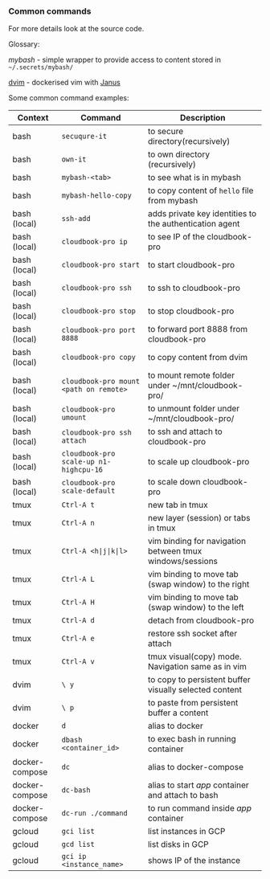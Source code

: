 ### Common commands

For more details look at the source code.

Glossary:

_mybash_ - simple wrapper to provide access to content stored in `~/.secrets/mybash/`

[dvim](https://github.com/mshytikov/dvim) - dockerised vim with [Janus](https://github.com/carlhuda/janus)


Some common command examples:

| Context | Command | Description |
| --------| ------- | ----------- |
| bash | `secuqure-it`| to secure directory(recursively) |
| bash | `own-it` | to own directory (recursively) |
| bash | `mybash-<tab>` | to see what is in mybash |
| bash | `mybash-hello-copy`| to copy content of `hello` file from mybash |
| bash (local) | `ssh-add` | adds private key identities to the authentication agent |
| bash (local) | `cloudbook-pro ip` | to see IP of the cloudbook-pro |
| bash (local) | `cloudbook-pro start` | to start cloudbook-pro |
| bash (local) | `cloudbook-pro ssh` | to ssh to cloudbook-pro |
| bash (local) | `cloudbook-pro stop` | to stop cloudbook-pro |
| bash (local) | `cloudbook-pro port 8888` | to forward port 8888 from cloudbook-pro |
| bash (local) | `cloudbook-pro copy` | to copy content from dvim |
| bash (local) | `cloudbook-pro mount <path on remote>` | to mount remote folder under ~/mnt/cloudbook-pro/ |
| bash (local) | `cloudbook-pro umount` | to unmount folder under ~/mnt/cloudbook-pro/ |
| bash (local) | `cloudbook-pro ssh attach` | to ssh and attach to cloudbook-pro |
| bash (local) | `cloudbook-pro scale-up n1-highcpu-16` | to scale up cloudbook-pro |
| bash (local) | `cloudbook-pro scale-default` | to scale down cloudbook-pro |
| tmux | `Ctrl-A t` | new tab in tmux |
| tmux | `Ctrl-A n` | new layer (session) or tabs  in tmux |
| tmux | `Ctrl-A <h\|j\|k\|l>` | vim binding for navigation between tmux windows/sessions |
| tmux | `Ctrl-A L` | vim binding to move tab (swap window) to the right |
| tmux | `Ctrl-A H` | vim binding to move tab (swap window) to the left |
| tmux | `Ctrl-A d` | detach from cloudbook-pro |
| tmux | `Ctrl-A e` | restore ssh socket after attach |
| tmux | `Ctrl-A v` | tmux visual(copy) mode. Navigation same as in vim |
| dvim | `\ y` | to copy to persistent buffer visually selected content |
| dvim | `\ p` | to paste from persistent buffer a content |
| docker | `d` | alias to docker |
| docker | `dbash <container_id>` | to exec bash in running container |
| docker-compose | `dc` | alias to docker-compose |
| docker-compose | `dc-bash` | alias to start _app_ container and attach to bash |
| docker-compose | `dc-run ./command` | to run command inside _app_ container |
| gcloud | `gci list` | list instances in GCP |
| gcloud | `gcd list` | list disks in GCP |
| gcloud | `gci ip <instance_name>` | shows IP of the instance |
